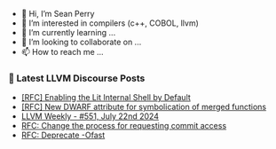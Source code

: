 - 👋 Hi, I’m Sean Perry
- 👀 I’m interested in compilers (c++, COBOL, llvm)
- 🌱 I’m currently learning ...
- 💞️ I’m looking to collaborate on ...
- 📫 How to reach me ...

<!---
s66perry/s66perry is a ✨ special ✨ repository because its `README.md` (this file) appears on your GitHub profile.
You can click the Preview link to take a look at your changes.
--->
### 📕 Latest LLVM Discourse Posts

<!-- DISCOURSE-LLVM:START -->
- [[RFC] Enabling the Lit Internal Shell by Default](https://discourse.llvm.org/t/rfc-enabling-the-lit-internal-shell-by-default/80179#post_15)
- [[RFC] New DWARF attribute for symbolication of merged functions](https://discourse.llvm.org/t/rfc-new-dwarf-attribute-for-symbolication-of-merged-functions/79434?page=2#post_23)
- [LLVM Weekly - #551, July 22nd 2024](https://discourse.llvm.org/t/llvm-weekly-551-july-22nd-2024/80288#post_2)
- [RFC: Change the process for requesting commit access](https://discourse.llvm.org/t/rfc-change-the-process-for-requesting-commit-access/80184#post_3)
- [RFC: Deprecate -Ofast](https://discourse.llvm.org/t/rfc-deprecate-ofast/78687?page=6#post_118)
<!-- DISCOURSE-LLVM:END -->
